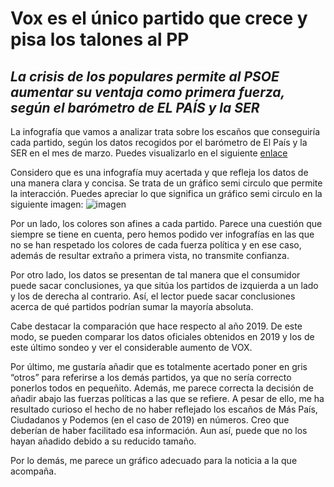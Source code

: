# **Vox es el único partido que crece y pisa los talones al PP**

## *La crisis de los populares permite al PSOE aumentar su ventaja como primera fuerza, según el barómetro de EL PAÍS y la SER*

La infografía que vamos a analizar trata sobre los escaños que conseguiría cada partido, según los datos recogidos por el barómetro de El País y la SER en el mes de marzo. Puedes visualizarlo en el siguiente [enlace](https://elpais.com/espana/2022-03-07/vox-es-el-unico-partido-que-crece-y-pisa-los-talones-al-pp.html) 

Considero que es una infografía muy acertada y que refleja los datos de una manera clara y concisa. Se trata de un gráfico semi circulo que permite la interacción. Puedes apreciar lo que significa un gráfico semi circulo en la siguiente imagen: ![imagen](https://chrono9394.files.wordpress.com/2012/11/image1.png) 

Por un lado, los colores son afines a cada partido. Parece una cuestión que siempre se tiene en cuenta, pero hemos podido ver infografías en las que no se han respetado los colores de cada fuerza política y en ese caso, además de resultar extraño a primera vista, no transmite confianza.

Por otro lado, los datos se presentan de tal manera que el consumidor puede sacar conclusiones, ya que sitúa los partidos de izquierda a un lado y los de derecha al contrario. Así, el lector puede sacar conclusiones acerca de qué partidos podrían sumar la mayoría absoluta. 

Cabe destacar la comparación que hace respecto al año 2019. De este modo, se pueden comparar los datos oficiales obtenidos en 2019 y los de este último sondeo y ver el considerable aumento de VOX. 

Por último, me gustaría añadir que es totalmente acertado poner en gris “otros” para referirse a los demás partidos, ya que no sería correcto ponerlos todos en pequeñito. Además, me parece correcta la decisión de añadir abajo las fuerzas políticas a las que se refiere. A pesar de ello, me ha resultado curioso el hecho de no haber reflejado los escaños de Más País, Ciudadanos y Podemos (en el caso de 2019) en números. Creo que deberían de haber facilitado esa información. Aun así, puede que no los hayan añadido debido a su reducido tamaño.

Por lo demás, me parece un gráfico adecuado para la noticia a la que acompaña.
